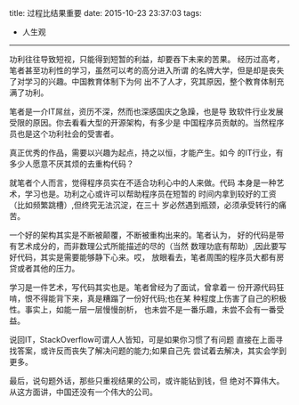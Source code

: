 title: 过程比结果重要
date: 2015-10-23 23:37:03
tags:
- 人生观
---

  功利往往导致短视，只能得到短暂的利益，却要吞下未来的苦果。
经历过高考，笔者甚至功利性的学习，虽然可以考的高分进入所谓
的名牌大学，但是却是丧失了对学习的兴趣。中国教育体制下为何
出不了人才，究其原因，整个教育体制充满了功利。

  笔者是一介IT屌丝，资历不深，然而也深感国庆之急躁，也是导
致软件行业发展受限的原因。你去看看大型的开源架构，有多少是
中国程序员贡献的。当然程序员也是这个功利社会的受害者。
  
  真正优秀的作品，需要以兴趣为起点，持之以恒，才能产生。如今
的IT行业，有多少人愿意不厌其烦的去重构代码？
  
  就笔者个人而言，觉得程序员实在不适合功利心中的人来做。代码
本身是一种艺术，学习也是。功利之心或许可以帮助程序员在短暂的
时间内拿到较好的工资（比如频繁跳槽）,但终究无法沉淀，在三十
岁必然遇到瓶颈，必须承受转行的痛苦。
  
  一个好的架构其实是不断被颠覆，不断被重构出来的。笔者认为，
好的代码是带有艺术成分的，而非数理公式所能描述的尽的（当然
数理功底有帮助）,因此要写好代码，其实是需要能够静下心来。哎，
放眼看去，笔者周围的程序员大都有房贷或者其他的压力。

  学习是一件艺术，写代码其实也是。笔者曾经为了面试，曾拿着一
份开源代码狂啃，恨不得能背下来，真是糟蹋了一份好代码;也在某
种程度上伤害了自己的积极性。事实上，如能一层一层慢慢剖析，
也未尝不是一番乐趣，未尝不会有一番受益。

  说回IT，StackOverflow可谓人人皆知，可是如果你习惯了有问题
直接在上面寻找答案，或许反而丧失了解决问题的能力;如果自己先
尝试着去解决，其实会学到更多。

  最后，说句题外话，那些只重视结果的公司，或许能钻到钱，但
绝对不算伟大。从这方面讲，中国还没有一个伟大的公司。

